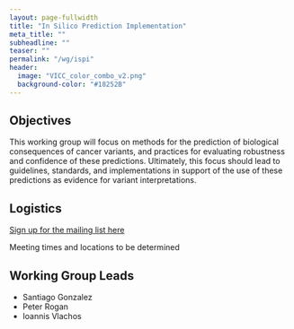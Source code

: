 ```yaml
---
layout: page-fullwidth
title: "In Silico Prediction Implementation"
meta_title: ""
subheadline: ""
teaser: ""
permalink: "/wg/ispi"
header:
  image: "VICC_color_combo_v2.png"
  background-color: "#18252B"
---
```



## Objectives
This working group will focus on methods for the prediction of biological consequences of cancer variants, and practices for evaluating robustness and confidence of these predictions. Ultimately, this focus should lead to guidelines, standards, and implementations in support of the use of these predictions as evidence for variant interpretations.

## Logistics

[Sign up for the mailing list here](https://groups.google.com/forum/#!forum/vicc-ispi-wg)

Meeting times and locations to be determined

## Working Group Leads

* Santiago Gonzalez
* Peter Rogan
* Ioannis Vlachos
